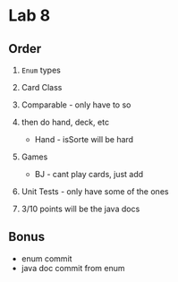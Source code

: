 # Lab 8

## Order

1. `Enum` types
2. Card Class
3. Comparable - only have to so
4. then do hand, deck, etc
	+ Hand - isSorte will be hard
5. Games
	+ BJ - cant play cards, just add
	
6. Unit Tests - only have some of the ones
7. 3/10 points will be the java docs

## Bonus 
 * enum commit
 * java doc commit from enum